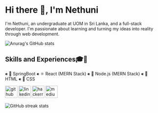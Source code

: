 
# Hi there 👋, I'm Nethuni
I'm Nethuni, an undergraduate at UOM in Sri Lanka, and a full-stack developer. I'm passionate about learning and turning my ideas into reality through web development.

![Anurag's GitHub stats](https://github-readme-stats.vercel.app/api?username=nethunirajapakse&show_icons=true&theme=dracula)


## Skills and Experiences🎓💼

   ⁌ 🍃 SpringBoot
   ⁌ ⚛️ React (MERN Stack)
   ⁌ 🌿 Node.js (MERN Stack)
   ⁌  📄 HTML
   ⁌ 🎨 CSS





[<img src='https://cdn.jsdelivr.net/npm/simple-icons@3.0.1/icons/github.svg' alt='github' height='40'>](https://github.com/nethunirajapakse)  [<img src='https://cdn.jsdelivr.net/npm/simple-icons@3.0.1/icons/linkedin.svg' alt='linkedin' height='40'>](https://www.linkedin.com/in/nethunirajapakse/)  [<img src='https://cdn.jsdelivr.net/npm/simple-icons@3.0.1/icons/hackerrank.svg' alt='hackerrank' height='40'>](https://www.hackerrank.com/profile/nethunirajapakse)  [<img src='https://cdn.jsdelivr.net/npm/simple-icons@3.0.1/icons/medium.svg' alt='medium' height='40'>](https://medium.com/@nethunirajapakse)  

![GitHub streak stats](https://streak-stats.demolab.com/?user=nethunirajapakse&theme=dark)






